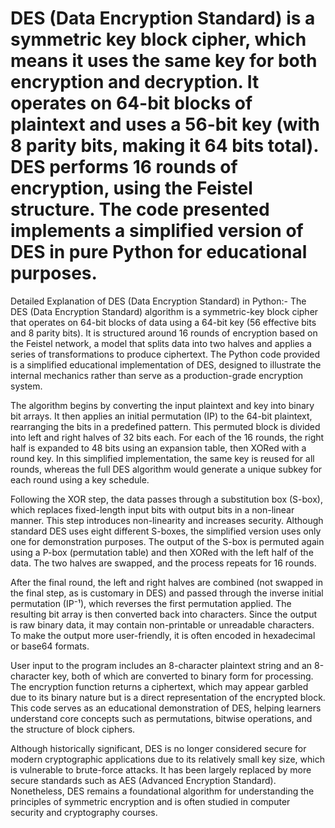 # DES (Data Encryption Standard) is a symmetric key block cipher, which means it uses the same key for both encryption and decryption. It operates on 64-bit blocks of plaintext and uses a 56-bit key (with 8 parity bits, making it 64 bits total). DES performs 16 rounds of encryption, using the Feistel structure. The code presented implements a simplified version of DES in pure Python for educational purposes.

Detailed Explanation of DES (Data Encryption Standard) in Python:-
The DES (Data Encryption Standard) algorithm is a symmetric-key block cipher that operates on 64-bit blocks of data using a 64-bit key (56 effective bits and 8 parity bits). It is structured around 16 rounds of encryption based on the Feistel network, a model that splits data into two halves and applies a series of transformations to produce ciphertext. The Python code provided is a simplified educational implementation of DES, designed to illustrate the internal mechanics rather than serve as a production-grade encryption system.

The algorithm begins by converting the input plaintext and key into binary bit arrays. It then applies an initial permutation (IP) to the 64-bit plaintext, rearranging the bits in a predefined pattern. This permuted block is divided into left and right halves of 32 bits each. For each of the 16 rounds, the right half is expanded to 48 bits using an expansion table, then XORed with a round key. In this simplified implementation, the same key is reused for all rounds, whereas the full DES algorithm would generate a unique subkey for each round using a key schedule.

Following the XOR step, the data passes through a substitution box (S-box), which replaces fixed-length input bits with output bits in a non-linear manner. This step introduces non-linearity and increases security. Although standard DES uses eight different S-boxes, the simplified version uses only one for demonstration purposes. The output of the S-box is permuted again using a P-box (permutation table) and then XORed with the left half of the data. The two halves are swapped, and the process repeats for 16 rounds.

After the final round, the left and right halves are combined (not swapped in the final step, as is customary in DES) and passed through the inverse initial permutation (IP⁻¹), which reverses the first permutation applied. The resulting bit array is then converted back into characters. Since the output is raw binary data, it may contain non-printable or unreadable characters. To make the output more user-friendly, it is often encoded in hexadecimal or base64 formats.

User input to the program includes an 8-character plaintext string and an 8-character key, both of which are converted to binary form for processing. The encryption function returns a ciphertext, which may appear garbled due to its binary nature but is a direct representation of the encrypted block. This code serves as an educational demonstration of DES, helping learners understand core concepts such as permutations, bitwise operations, and the structure of block ciphers.

Although historically significant, DES is no longer considered secure for modern cryptographic applications due to its relatively small key size, which is vulnerable to brute-force attacks. It has been largely replaced by more secure standards such as AES (Advanced Encryption Standard). Nonetheless, DES remains a foundational algorithm for understanding the principles of symmetric encryption and is often studied in computer security and cryptography courses.
